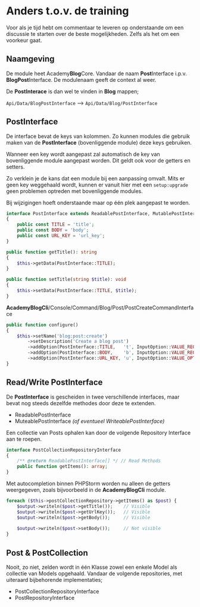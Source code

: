 # Anders t.o.v. de training

Voor als je tijd hebt om commentaar te leveren op onderstaande om een discussie te starten over de beste mogelijkheden. Zelfs als het om een voorkeur gaat.

## Naamgeving

De module heet Academy**Blog**Core. Vandaar de naam **Post**Interface i.p.v. **BlogPost**Interface. De modulenaam geeft de context al weer.

De **PostInterace** is dan wel te vinden in **Blog** mappen;

`Api/Data/BlogPostInterface` --> `Api/Data/Blog/PostInterface`

## PostInterface

De interface bevat de keys van kolommen. Zo kunnen modules die gebruik maken van de **PostInterface** (bovenliggende module) deze keys gebruiken.

Wanneer een key wordt aangepast zal automatisch de key van bovenliggende module aangepast worden. Dit geldt ook voor de getters en setters.

Zo verklein je de kans dat een module bij een aanpassing omvalt. Mits er geen key weggehaald wordt, kunnen er vanuit hier met een `setup:upgrade` geen problemen optreden met bovenliggende modules. 

Bij wijzigingen hoeft onderstaande maar op één plek aangepast te worden.

```php
interface PostInterface extends ReadablePostInterface, MutablePostInterface
{
    public const TITLE = 'title';
    public const BODY = 'body';
    public const URL_KEY = 'url_key';
}
```

```php
public function getTitle(): string
{
    $this->getData(PostInterface::TITLE);
}

public function setTitle(string $title): void
{
    $this->setData(PostInterface::TITLE, $title);
}
```

**AcademyBlogCli**/Console/Command/Blog/Post/PostCreateCommandInterface
```php
public function configure()
{
    $this->setName('blog:post:create')
        ->setDescription('Create a blog post')
        ->addOption(PostInterface::TITLE,   't', InputOption::VALUE_REQUIRED, 'Blog Post Title')
        ->addOption(PostInterface::BODY,    'b', InputOption::VALUE_REQUIRED, 'Blog Post Body')
        ->addOption(PostInterface::URL_KEY, 'u', InputOption::VALUE_OPTIONAL, 'Blog Post Url Key');
}
```

## Read/Write PostInterface

De **PostInterface** is gescheiden in twee verschillende interfaces, maar bevat nog steeds dezelfde methodes door deze te extenden.

- ReadablePostInterface
- MuteablePostInterface *(of eventueel WriteablePostInterface)*

Een collectie van Posts ophalen kan door de volgende Repository Interface aan te roepen.

```php
interface PostCollectionRepositoryInterface
{
    /** @return ReadablePostInterface[] */ // Read Methods
    public function getItems(): array;
}
```

Met autocompletion binnen PHPStorm worden nu alleen de getters weergegeven, zoals bijvoorbeeld in de **AcademyBlogCli** module.

```php
foreach ($this->postCollectionRepository->getItems() as $post) {
    $output->writeln($post->getTitle());    // Visible
    $output->writeln($post->getUrlKey());   // Visible
    $output->writeln($post->getBody());     // Visible
    
    $output->writeln($post->setBody());     // Not visible
}
```

## Post & PostCollection

Nooit, zo niet, zelden wordt in één Klasse zowel een enkele Model als collectie van Models opgehaald. Vandaar de volgende repositories, met uiteraard bijbehorende implementaties;

- PostCollectionRepositoryInterface
- PostRepositoryInterface
